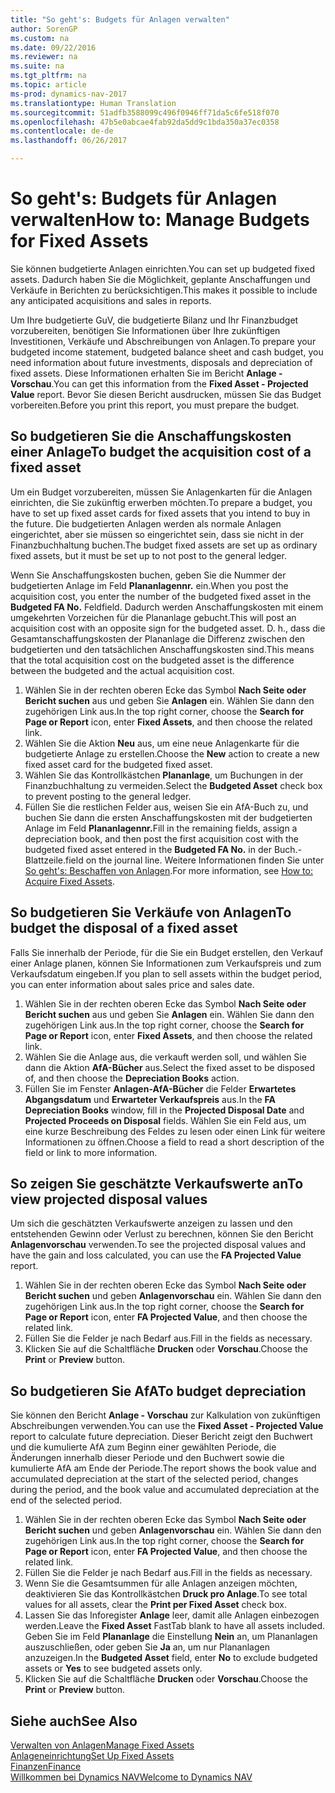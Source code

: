 ```yaml
---
title: "So geht's: Budgets für Anlagen verwalten"
author: SorenGP
ms.custom: na
ms.date: 09/22/2016
ms.reviewer: na
ms.suite: na
ms.tgt_pltfrm: na
ms.topic: article
ms-prod: dynamics-nav-2017
ms.translationtype: Human Translation
ms.sourcegitcommit: 51adfb3588099c496f0946ff71da5c6fe518f070
ms.openlocfilehash: 47b5e0abcae4fab92da5dd9c1bda350a37ec0358
ms.contentlocale: de-de
ms.lasthandoff: 06/26/2017

---
```


# <a name="how-to-manage-budgets-for-fixed-assets"></a><span data-ttu-id="4fa4d-102">So geht's: Budgets für Anlagen verwalten</span><span class="sxs-lookup"><span data-stu-id="4fa4d-102">How to: Manage Budgets for Fixed Assets</span></span>
<span data-ttu-id="4fa4d-103">Sie können budgetierte Anlagen einrichten.</span><span class="sxs-lookup"><span data-stu-id="4fa4d-103">You can set up budgeted fixed assets.</span></span> <span data-ttu-id="4fa4d-104">Dadurch haben Sie die Möglichkeit, geplante Anschaffungen und Verkäufe in Berichten zu berücksichtigen.</span><span class="sxs-lookup"><span data-stu-id="4fa4d-104">This makes it possible to include any anticipated acquisitions and sales in reports.</span></span>  

 <span data-ttu-id="4fa4d-105">Um Ihre budgetierte GuV, die budgetierte Bilanz und Ihr Finanzbudget vorzubereiten, benötigen Sie Informationen über Ihre zukünftigen Investitionen, Verkäufe und Abschreibungen von Anlagen.</span><span class="sxs-lookup"><span data-stu-id="4fa4d-105">To prepare your budgeted income statement, budgeted balance sheet and cash budget, you need information about future investments, disposals and depreciation of fixed assets.</span></span> <span data-ttu-id="4fa4d-106">Diese Informationen erhalten Sie im Bericht **Anlage - Vorschau**.</span><span class="sxs-lookup"><span data-stu-id="4fa4d-106">You can get this information from the **Fixed Asset - Projected Value** report.</span></span> <span data-ttu-id="4fa4d-107">Bevor Sie diesen Bericht ausdrucken, müssen Sie das Budget vorbereiten.</span><span class="sxs-lookup"><span data-stu-id="4fa4d-107">Before you print this report, you must prepare the budget.</span></span>  

## <a name="to-budget-the-acquisition-cost-of-a-fixed-asset"></a><span data-ttu-id="4fa4d-108">So budgetieren Sie die Anschaffungskosten einer Anlage</span><span class="sxs-lookup"><span data-stu-id="4fa4d-108">To budget the acquisition cost of a fixed asset</span></span>
<span data-ttu-id="4fa4d-109">Um ein Budget vorzubereiten, müssen Sie Anlagenkarten für die Anlagen einrichten, die Sie zukünftig erwerben möchten.</span><span class="sxs-lookup"><span data-stu-id="4fa4d-109">To prepare a budget, you have to set up fixed asset cards for fixed assets that you intend to buy in the future.</span></span> <span data-ttu-id="4fa4d-110">Die budgetierten Anlagen werden als normale Anlagen eingerichtet, aber sie müssen so eingerichtet sein, dass sie nicht in der Finanzbuchhaltung buchen.</span><span class="sxs-lookup"><span data-stu-id="4fa4d-110">The budget fixed assets are set up as ordinary fixed assets, but it must be set up to not post to the general ledger.</span></span>

<span data-ttu-id="4fa4d-111">Wenn Sie Anschaffungskosten buchen, geben Sie die Nummer der budgetierten Anlage im Feld **Plananlagennr.** ein.</span><span class="sxs-lookup"><span data-stu-id="4fa4d-111">When you post the acquisition cost, you enter the number of the budgeted fixed asset in the **Budgeted FA No.**</span></span> <span data-ttu-id="4fa4d-112">Feld</span><span class="sxs-lookup"><span data-stu-id="4fa4d-112">field.</span></span> <span data-ttu-id="4fa4d-113">Dadurch werden Anschaffungskosten mit einem umgekehrten Vorzeichen für die Plananlage gebucht.</span><span class="sxs-lookup"><span data-stu-id="4fa4d-113">This will post an acquisition cost with an opposite sign for the budgeted asset.</span></span> <span data-ttu-id="4fa4d-114">D. h., dass die Gesamtanschaffungskosten der Plananlage die Differenz zwischen den budgetierten und den tatsächlichen Anschaffungskosten sind.</span><span class="sxs-lookup"><span data-stu-id="4fa4d-114">This means that the total acquisition cost on the budgeted asset is the difference between the budgeted and the actual acquisition cost.</span></span>

1. <span data-ttu-id="4fa4d-115">Wählen Sie in der rechten oberen Ecke das Symbol **Nach Seite oder Bericht suchen** aus und geben Sie **Anlagen** ein. Wählen Sie dann den zugehörigen Link aus.</span><span class="sxs-lookup"><span data-stu-id="4fa4d-115">In the top right corner, choose the **Search for Page or Report** icon, enter **Fixed Assets**, and then choose the related link.</span></span>
2. <span data-ttu-id="4fa4d-116">Wählen Sie die Aktion **Neu** aus, um eine neue Anlagenkarte für die budgetierte Anlage zu erstellen.</span><span class="sxs-lookup"><span data-stu-id="4fa4d-116">Choose the **New** action to create a new fixed asset card for the budgeted fixed asset.</span></span>
3. <span data-ttu-id="4fa4d-117">Wählen Sie das Kontrollkästchen **Plananlage**, um Buchungen in der Finanzbuchhaltung zu vermeiden.</span><span class="sxs-lookup"><span data-stu-id="4fa4d-117">Select the **Budgeted Asset** check box to prevent posting to the general ledger.</span></span>
4. <span data-ttu-id="4fa4d-118">Füllen Sie die restlichen Felder aus, weisen Sie ein AfA-Buch zu, und buchen Sie dann die ersten Anschaffungskosten mit der budgetierten Anlage im Feld **Plananlagennr.**</span><span class="sxs-lookup"><span data-stu-id="4fa4d-118">Fill in the remaining fields, assign a depreciation book, and then post the first acquisition cost with the budgeted fixed asset entered in the **Budgeted FA No.**</span></span> <span data-ttu-id="4fa4d-119">in der Buch.-Blattzeile.</span><span class="sxs-lookup"><span data-stu-id="4fa4d-119">field on the journal line.</span></span> <span data-ttu-id="4fa4d-120">Weitere Informationen finden Sie unter [So geht's: Beschaffen von Anlagen](fa-how-acquire.md).</span><span class="sxs-lookup"><span data-stu-id="4fa4d-120">For more information, see [How to: Acquire Fixed Assets](fa-how-acquire.md).</span></span>

## <a name="to-budget-the-disposal-of-a-fixed-asset"></a><span data-ttu-id="4fa4d-121">So budgetieren Sie Verkäufe von Anlagen</span><span class="sxs-lookup"><span data-stu-id="4fa4d-121">To budget the disposal of a fixed asset</span></span>
<span data-ttu-id="4fa4d-122">Falls Sie innerhalb der Periode, für die Sie ein Budget erstellen, den Verkauf einer Anlage planen, können Sie Informationen zum Verkaufspreis und zum Verkaufsdatum eingeben.</span><span class="sxs-lookup"><span data-stu-id="4fa4d-122">If you plan to sell assets within the budget period, you can enter information about sales price and sales date.</span></span>

1. <span data-ttu-id="4fa4d-123">Wählen Sie in der rechten oberen Ecke das Symbol **Nach Seite oder Bericht suchen** aus und geben Sie **Anlagen** ein. Wählen Sie dann den zugehörigen Link aus.</span><span class="sxs-lookup"><span data-stu-id="4fa4d-123">In the top right corner, choose the **Search for Page or Report** icon, enter **Fixed Assets**, and then choose the related link.</span></span>
2. <span data-ttu-id="4fa4d-124">Wählen Sie die Anlage aus, die verkauft werden soll, und wählen Sie dann die Aktion **AfA-Bücher** aus.</span><span class="sxs-lookup"><span data-stu-id="4fa4d-124">Select the fixed asset to be disposed of, and then choose the **Depreciation Books** action.</span></span>
3. <span data-ttu-id="4fa4d-125">Füllen Sie im Fenster **Anlagen-AfA-Bücher** die Felder **Erwartetes Abgangsdatum** und **Erwarteter Verkaufspreis** aus.</span><span class="sxs-lookup"><span data-stu-id="4fa4d-125">In the **FA Depreciation Books** window, fill in the **Projected Disposal Date** and **Projected Proceeds on Disposal** fields.</span></span> <span data-ttu-id="4fa4d-126">Wählen Sie ein Feld aus, um eine kurze Beschreibung des Feldes zu lesen oder einen Link für weitere Informationen zu öffnen.</span><span class="sxs-lookup"><span data-stu-id="4fa4d-126">Choose a field to read a short description of the field or link to more information.</span></span>

## <a name="to-view-projected-disposal-values"></a><span data-ttu-id="4fa4d-127">So zeigen Sie geschätzte Verkaufswerte an</span><span class="sxs-lookup"><span data-stu-id="4fa4d-127">To view projected disposal values</span></span>
<span data-ttu-id="4fa4d-128">Um sich die geschätzten Verkaufswerte anzeigen zu lassen und den entstehenden Gewinn oder Verlust zu berechnen, können Sie den Bericht **Anlagenvorschau** verwenden.</span><span class="sxs-lookup"><span data-stu-id="4fa4d-128">To see the projected disposal values and have the gain and loss calculated, you can use the **FA Projected Value** report.</span></span>

1. <span data-ttu-id="4fa4d-129">Wählen Sie in der rechten oberen Ecke das Symbol **Nach Seite oder Bericht suchen** und geben **Anlagenvorschau** ein. Wählen Sie dann den zugehörigen Link aus.</span><span class="sxs-lookup"><span data-stu-id="4fa4d-129">In the top right corner, choose the **Search for Page or Report** icon, enter **FA Projected Value**, and then choose the related link.</span></span>
2. <span data-ttu-id="4fa4d-130">Füllen Sie die Felder je nach Bedarf aus.</span><span class="sxs-lookup"><span data-stu-id="4fa4d-130">Fill in the fields as necessary.</span></span>
3. <span data-ttu-id="4fa4d-131">Klicken Sie auf die Schaltfläche **Drucken** oder **Vorschau**.</span><span class="sxs-lookup"><span data-stu-id="4fa4d-131">Choose the **Print** or **Preview** button.</span></span>

## <a name="to-budget-depreciation"></a><span data-ttu-id="4fa4d-132">So budgetieren Sie AfA</span><span class="sxs-lookup"><span data-stu-id="4fa4d-132">To budget depreciation</span></span>
<span data-ttu-id="4fa4d-133">Sie können den Bericht **Anlage - Vorschau** zur Kalkulation von zukünftigen Abschreibungen verwenden.</span><span class="sxs-lookup"><span data-stu-id="4fa4d-133">You can use the **Fixed Asset - Projected Value** report to calculate future depreciation.</span></span> <span data-ttu-id="4fa4d-134">Dieser Bericht zeigt den Buchwert und die kumulierte AfA zum Beginn einer gewählten Periode, die Änderungen innerhalb dieser Periode und den Buchwert sowie die kumulierte AfA am Ende der Periode.</span><span class="sxs-lookup"><span data-stu-id="4fa4d-134">The report shows the book value and accumulated depreciation at the start of the selected period, changes during the period, and the book value and accumulated depreciation at the end of the selected period.</span></span>

1. <span data-ttu-id="4fa4d-135">Wählen Sie in der rechten oberen Ecke das Symbol **Nach Seite oder Bericht suchen** und geben **Anlagenvorschau** ein. Wählen Sie dann den zugehörigen Link aus.</span><span class="sxs-lookup"><span data-stu-id="4fa4d-135">In the top right corner, choose the **Search for Page or Report** icon, enter **FA Projected Value**, and then choose the related link.</span></span>
2. <span data-ttu-id="4fa4d-136">Füllen Sie die Felder je nach Bedarf aus.</span><span class="sxs-lookup"><span data-stu-id="4fa4d-136">Fill in the fields as necessary.</span></span>
3. <span data-ttu-id="4fa4d-137">Wenn Sie die Gesamtsummen für alle Anlagen anzeigen möchten, deaktivieren Sie das Kontrollkästchen **Druck pro Anlage**.</span><span class="sxs-lookup"><span data-stu-id="4fa4d-137">To see total values for all assets, clear the **Print per Fixed Asset** check box.</span></span>
4. <span data-ttu-id="4fa4d-138">Lassen Sie das Inforegister **Anlage** leer, damit alle Anlagen einbezogen werden.</span><span class="sxs-lookup"><span data-stu-id="4fa4d-138">Leave the **Fixed Asset** FastTab blank to have all assets included.</span></span> <span data-ttu-id="4fa4d-139">Geben Sie im Feld **Plananlage** die Einstellung **Nein** an, um Plananlagen auszuschließen, oder geben Sie **Ja** an, um nur Plananlagen anzuzeigen.</span><span class="sxs-lookup"><span data-stu-id="4fa4d-139">In the **Budgeted Asset** field, enter **No** to exclude budgeted assets or **Yes** to see budgeted assets only.</span></span>
5. <span data-ttu-id="4fa4d-140">Klicken Sie auf die Schaltfläche **Drucken** oder **Vorschau**.</span><span class="sxs-lookup"><span data-stu-id="4fa4d-140">Choose the **Print** or **Preview** button.</span></span>

## <a name="see-also"></a><span data-ttu-id="4fa4d-141">Siehe auch</span><span class="sxs-lookup"><span data-stu-id="4fa4d-141">See Also</span></span>
[<span data-ttu-id="4fa4d-142">Verwalten von Anlagen</span><span class="sxs-lookup"><span data-stu-id="4fa4d-142">Manage Fixed Assets</span></span>](fa-manage.md)  
[<span data-ttu-id="4fa4d-143">Anlageneinrichtung</span><span class="sxs-lookup"><span data-stu-id="4fa4d-143">Set Up Fixed Assets</span></span>](fa-setup.md)  
[<span data-ttu-id="4fa4d-144">Finanzen</span><span class="sxs-lookup"><span data-stu-id="4fa4d-144">Finance</span></span>](finance-setup.md)  
[<span data-ttu-id="4fa4d-145">Willkommen bei Dynamics NAV</span><span class="sxs-lookup"><span data-stu-id="4fa4d-145">Welcome to Dynamics NAV</span></span>](across-get-started.md)

